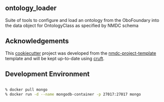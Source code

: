 ## ontology_loader

Suite of tools to configure and load an ontology from the OboFoundary into the data object for OntologyClass as specified by NMDC schema

## Acknowledgements

This [cookiecutter](https://cookiecutter.readthedocs.io/en/stable/README.html) project was developed from the 
[nmdc-project-template](https://github.com/sierra-moxon/nmdc-project-template) template and will be kept 
up-to-date using [cruft](https://cruft.github.io/cruft/).


## Development Environment

```bash

% docker pull mongo
% docker run -d --name mongodb-container -p 27017:27017 mongo
```
